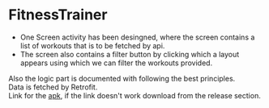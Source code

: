 # FitnessTrainer
- One Screen activity has been desingned, where the screen contains a list of workouts that is to be fetched by api.
- The screen also contains a filter button by clicking which a layout appears using which we can filter the workouts provided.

Also the logic part is documented with following the best principles.<br>
Data is fetched by Retrofit.<br>
Link for the [apk](https://github.com/Iltwats/FitnessTrainer/releases/download/v1/app-debug.apk), if the link doesn't work download from the release section.
